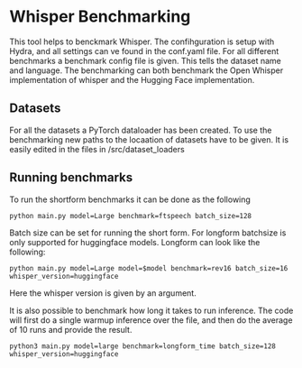 # Whisper Benchmarking
This tool helps to benckmark Whisper. The confihguration is setup with Hydra, and all settings can ve found in the conf.yaml file. 
For all different benchmarks a benchmark config file is given. This tells the dataset name and language. 
The benchmarking can both benchmark the Open Whisper implementation of whisper and the Hugging Face implementation. 

## Datasets 
For all the datasets a PyTorch dataloader has been created. To use the benchmarking new paths to the locaation of datasets have to be given. It is easily edited in the files in /src/dataset_loaders

## Running benchmarks 
To run the shortform benchmarks it can be done as the following
```
python main.py model=Large benchmark=ftspeech batch_size=128
```
Batch size can be set for running the short form. For longform batchsize is only supported for huggingface models. 
Longform can look like the following: 
```
python main.py model=Large model=$model benchmark=rev16 batch_size=16 whisper_version=huggingface
```
Here the whisper version is given by an argument. 

It is also possible to benchmark how long it takes to run inference. The code will first do a single warmup inference over the file, and then do the average of 10 runs and provide the result. 

```
python3 main.py model=large benchmark=longform_time batch_size=128 whisper_version=huggingface
```
